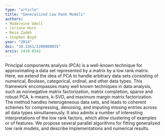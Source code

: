 ```yaml
---
type: "article"
title: "Generalized Low Rank Models"
authors:
- Madeleine Udell
- Corinne Horn
- Reza Zadeh
- Stephen Boyd
year: "2014"
doi: "10.1561/2200000055"
arxiv: 1410.0342
---
```

Principal components analysis (PCA) is a well-known technique for approximating a data set represented by a matrix by a low rank matrix. Here, we extend the idea of PCA to handle arbitrary data sets consisting of numerical, Boolean, categorical, ordinal, and other data types. This framework encompasses many well known techniques in data analysis, such as nonnegative matrix factorization, matrix completion, sparse and robust PCA, k-means, k-SVD, and maximum margin matrix factorization. The method handles heterogeneous data sets, and leads to coherent schemes for compressing, denoising, and imputing missing entries across all data types simultaneously. It also admits a number of interesting interpretations of the low rank factors, which allow clustering of examples or of features. We propose several parallel algorithms for fitting generalized low rank models, and describe implementations and numerical results.